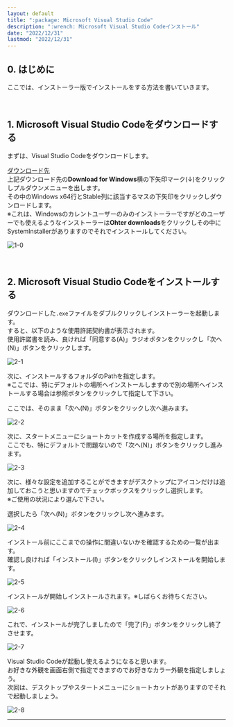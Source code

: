 ```yaml
---
layout: default
title: ":package: Microsoft Visual Studio Code"
description: ":wrench: Microsoft Visual Studio Codeインストール"
date: "2022/12/31"
lastmod: "2022/12/31"
---
```


## 0. はじめに  
ここでは、インストーラー版でインストールをする方法を書いていきます。  

<br />

## 1. Microsoft Visual Studio Codeをダウンロードする  
まずは、Visual Studio Codeをダウンロードします。  

[ダウンロード先](https://code.visualstudio.com/)  
上記ダウンロード先の**Download for Windows**横の下矢印マーク(↓)をクリックしプルダウンメニューを出します。  
その中のWindows x64行とStable列に該当するマスの下矢印をクリックしダウンロードします。  
※これは、Windowsのカレントユーザーのみのインストーラーですがどのユーザーでも使えるようなインストーラーは**Ohter downloads**をクリックしその中にSystemInstallerがありますのでそれでインストールしてください。  

![1-0](Inst/Inst0.png)  

<br />

## 2. Microsoft Visual Studio Codeをインストールする  
ダウンロードした`.exe`ファイルをダブルクリックしインストーラーを起動します。  
すると、以下のような使用許諾契約書が表示されます。  
使用許諾書を読み、良ければ「同意する(A)」ラジオボタンをクリックし「次へ(N)」ボタンをクリックします。  

![2-1](Inst/Inst1.png)  

次に、インストールするフォルダのPathを指定します。  
※ここでは、特にデフォルトの場所へインストールしますので別の場所へインストールする場合は参照ボタンをクリックして指定して下さい。  

ここでは、そのまま「次へ(N)」ボタンをクリックし次へ進みます。  

![2-2](Inst/Inst2.png)  

次に、スタートメニューにショートカットを作成する場所を指定します。  
ここでも、特にデフォルトで問題ないので「次へ(N)」ボタンをクリックし進みます。  

![2-3](Inst/Inst3.png)  

次に、様々な設定を追加することができますがデスクトップにアイコンだけは追加しておこうと思いますのでチェックボックスをクリックし選択します。  
※ご使用の状況により選んで下さい。  

選択したら「次へ(N)」ボタンをクリックし次へ進みます。  

![2-4](Inst/Inst4.png)  

インストール前にここまでの操作に間違いないかを確認するための一覧が出ます。  
確認し良ければ「インストール(I)」ボタンをクリックしインストールを開始します。  

![2-5](Inst/Inst5.png)  

インストールが開始しインストールされます。※しばらくお待ちください。  

![2-6](Inst/Inst6.png)  

これで、インストールが完了しましたので「完了(F)」ボタンをクリックし終了させます。  

![2-7](Inst/Inst7.png)  

Visual Studio Codeが起動し使えるようになると思います。  
お好きな外観を画面右側で指定できますのでお好きなカラー外観を指定しましょう。  
次回は、デスクトップやスタートメニューにショートカットがありますのでそれで起動しましょう。  

![2-8](Inst/Inst8.png)  

___